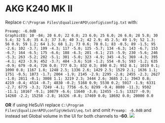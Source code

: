 # AKG K240 MK II
Replace `C:\Program Files\EqualizerAPO\config\config.txt` with:
```
Preamp: -6.0dB
GraphicEQ: 10 -84; 20 6.0; 22 6.0; 23 6.0; 25 6.0; 26 6.0; 28 5.8; 30 5.4; 32 5.0; 35 4.3; 37 3.8; 40 3.2; 42 2.9; 45 2.5; 49 1.9; 52 1.3; 56 0.9; 59 1.2; 64 1.5; 68 1.2; 73 0.6; 78 0.1; 83 -0.5; 89 -1.5; 95 -2.6; 102 -3.7; 109 -4.3; 117 -5.0; 125 -5.7; 134 -6.3; 143 -6.7; 153 -6.7; 164 -6.5; 175 -6.6; 188 -6.3; 201 -6.1; 215 -5.9; 230 -5.6; 246 -5.3; 263 -5.2; 282 -5.1; 301 -5.0; 323 -4.9; 345 -4.5; 369 -4.3; 395 -4.1; 423 -3.9; 452 -3.7; 484 -3.6; 518 -1.2; 554 -0.5; 593 -1.2; 635 -0.9; 679 -0.4; 726 0.0; 777 0.3; 832 0.3; 890 0.2; 952 0.1; 1019 0.1; 1090 0.8; 1167 1.8; 1248 2.5; 1336 2.6; 1429 2.5; 1529 2.1; 1636 1.1; 1751 -0.5; 1873 -1.7; 2004 -1.9; 2145 -2.9; 2295 -2.8; 2455 -2.3; 2627 -1.0; 2811 -0.1; 3008 1.1; 3219 2.3; 3444 2.6; 3685 2.1; 3943 0.8; 4219 -0.4; 4514 -0.7; 4830 -0.2; 5168 0.9; 5530 0.2; 5917 -1.9; 6331 -2.7; 6775 -3.3; 7249 -4.1; 7756 -6.5; 8299 -9.4; 8880 -11.3; 9502 -11.1; 10167 -9.1; 10879 -6.6; 11640 -3.8; 12455 -1.5; 13327 -0.9; 14260 -2.2; 15258 -2.8; 16326 -0.8; 17469 0.0; 18692 0.0; 20000 0.0
```
**OR** if using HeSuVi replace `C:\Program Files\EqualizerAPO\config\HeSuVi\eq.txt` and omit `Preamp: -6.0dB` and instead set Global volume in the UI for both channels to **-60**.
![](https://raw.githubusercontent.com/jaakkopasanen/AutoEq/master/results/Sonoma%20Model%20One/headphoncecom/onear/AKG%20K240%20MK%20II/AKG%20K240%20MK%20II.png)
